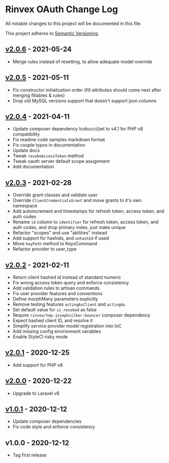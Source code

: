 # Rinvex OAuth Change Log

All notable changes to this project will be documented in this file.

This project adheres to [Semantic Versioning](CONTRIBUTING.md).


## [v2.0.6] - 2021-05-24
- Merge rules instead of resetting, to allow adequate model override

## [v2.0.5] - 2021-05-11
- Fix constructor initialization order (fill attributes should come next after merging fillables & rules)
- Drop old MySQL versions support that doesn't support json columns

## [v2.0.4] - 2021-04-11
- Update composer dependency lcobucci/jwt to v4.1 for PHP v8 compatibility
- Fix readme code samples markdown format
- Fix couple typos in documentation
- Update docs
- Tweak `revokeAccessToken` method
- Tweak oauth server default scope assignment
- Add documentation

## [v2.0.3] - 2021-02-28
- Override grant classes and validate user
- Override `ClientCredentialsGrant` and move grants to it's own namespace
- Add autoincrement and timestamps for refresh token, access token, and auth codes
- Rename `id` column to `identifier` for refresh token, access token, and auth codes, and drop primary index, just make unique
- Refactor "scopes" and use "abilities" instead
- Add support for hashids, and `unhashId` if used
- Move `keyPath` method to KeysCommand
- Refactor provider to user_type

## [v2.0.2] - 2021-02-11
- Return client hashed id instead of standard numeric
- Fix wrong access token query and enforce consistency
- Add validation rules to artisan commands
- Fix user provider features and conventions
- Define morphMany parameters explicitly
- Remove testing features `actingAsClient` and `actingAs`
- Set default value for `is_revoked` as false
- Require `rinvex/tmp-josephsilber-bouncer` composer dependency
- Expect hashed client ID, and resolve it
- Simplify service provider model registration into IoC
- Add missing config environment variables
- Enable StyleCI risky mode

## [v2.0.1] - 2020-12-25
- Add support for PHP v8

## [v2.0.0] - 2020-12-22
- Upgrade to Laravel v8

## [v1.0.1] - 2020-12-12
- Update composer dependencies
- Fix code style and enforce consistency

## v1.0.0 - 2020-12-12
- Tag first release

[v2.0.6]: https://github.com/rinvex/laravel-oauth/compare/v2.0.5...v2.0.6
[v2.0.5]: https://github.com/rinvex/laravel-oauth/compare/v2.0.4...v2.0.5
[v2.0.4]: https://github.com/rinvex/laravel-oauth/compare/v2.0.3...v2.0.4
[v2.0.3]: https://github.com/rinvex/laravel-oauth/compare/v2.0.2...v2.0.3
[v2.0.2]: https://github.com/rinvex/laravel-oauth/compare/v2.0.1...v2.0.2
[v2.0.1]: https://github.com/rinvex/laravel-oauth/compare/v2.0.0...v2.0.1
[v2.0.0]: https://github.com/rinvex/laravel-oauth/compare/v1.0.1...v2.0.0
[v1.0.1]: https://github.com/rinvex/laravel-oauth/compare/v1.0.0...v1.0.1
